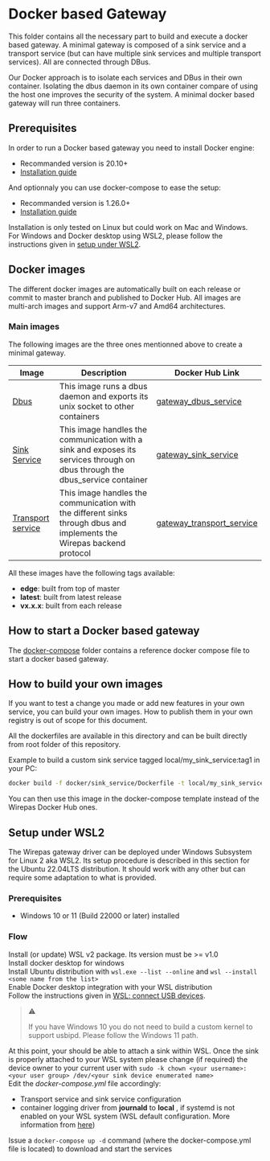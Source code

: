 # Docker based Gateway

This folder contains all the necessary part to build and execute a docker based gateway.
A minimal gateway is composed of a sink service and a transport service (but can have multiple sink services and multiple transport services).
All are connected through DBus.

Our Docker approach is to isolate each services and DBus in their own container. Isolating the dbus daemon in its own container compare of using the host one improves the security of the system.
A minimal docker based gateway will run three containers. 

## Prerequisites

 In order to run a Docker based gateway you need to install Docker engine:
 
 * Recommanded version is 20.10+
 * [Installation guide](https://docs.docker.com/engine/install/)
 
 And optionnaly you can use docker-compose to ease the setup:
 
 * Recommanded version is 1.26.0+
 * [Installation guide](https://docs.docker.com/compose/install/)
 
Installation is only tested on Linux but could work on Mac and Windows.  
For Windows and Docker desktop using WSL2, please follow the instructions given in [setup under WSL2](#setup-under-wsl2).

## Docker images

The different docker images are automatically built on each release or commit to master branch and published to Docker Hub.
All images are multi-arch images and support Arm-v7 and Amd64 architectures.

### Main images

The following images are the three ones mentionned above to create a minimal gateway.

Image | Description | Docker Hub Link
----- | ----------- | --------------- 
[Dbus](dbus_service) | This image runs a dbus daemon and exports its unix socket to other containers | [gateway_dbus_service](https://hub.docker.com/r/wirepas/gateway_dbus_service)
[Sink Service](sink_service) | This image handles the communication with a sink and exposes its services through on dbus through the dbus_service container | [gateway_sink_service](https://hub.docker.com/r/wirepas/gateway_sink_service)
[Transport service](transport_service) | This image handles the communication with the different sinks through dbus and implements the Wirepas backend protocol | [gateway_transport_service](https://hub.docker.com/r/wirepas/gateway_transport_service)

All these images have the following tags available:
* __edge__: built from top of master
* __latest__: built from latest release
* __vx.x.x__: built from each release

## How to start a Docker based gateway

The [docker-compose](docker-compose) folder contains a reference docker compose file to start a docker based gateway.

## How to build your own images

If you want to test a change you made or add new features in your own service, you can build your own images.
How to publish them in your own registry is out of scope for this document.

All the dockerfiles are available in this directory and can be built directly from root folder of this repository.

Example to build a custom sink service tagged local/my_sink_service:tag1 in your PC:
```bash
docker build -f docker/sink_service/Dockerfile -t local/my_sink_service:tag1
```
You can then use this image in the docker-compose template instead of the Wirepas Docker Hub ones.

## Setup under WSL2
The Wirepas gateway driver can be deployed under Windows Subsystem for Linux 2 aka WSL2. Its setup procedure is described in this section for the Ubuntu 22.04LTS distribution. It should work with any other but can require some adaptation to what is provided.  

### Prerequisites
* Windows 10 or 11 (Build 22000 or later) installed

### Flow
Install (or update) WSL v2 package. Its version must be \>= v1.0  
Install docker desktop for windows  
Install Ubuntu distribution with `wsl.exe --list --online` and `wsl --install <some name from the list>`  
Enable Docker desktop integration with your WSL distribution  
Follow the instructions given in [WSL: connect USB devices](https://learn.microsoft.com/en-us/windows/wsl/connect-usb).  
>
> :warning:
> 
> If you have Windows 10 you do not need to build a custom kernel to support usbipd. Please follow the Windows 11 path.
>
At this point, your should be able to attach a sink within WSL.
Once the sink is properly attached to your WSL system please change (if required) the device owner to your current user with `sudo -k chown <your username>:<your user group> /dev/<your sink device enumerated name>`  
Edit the _docker-compose.yml_ file accordingly:  
* Transport service and sink service configuration  
* container logging driver from **journald** to **local** , if systemd is not enabled on your WSL system (WSL default configuration. More information from [here](https://learn.microsoft.com/en-us/windows/wsl/systemd))  

Issue a `docker-compose up -d` command (where the docker-compose.yml file is located) to download and start the services
